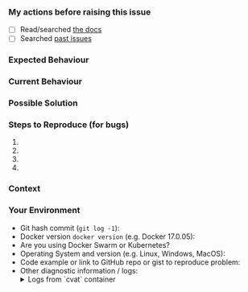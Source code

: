 ### My actions before raising this issue
- [ ] Read/searched [the docs](https://github.com/cvat-ai/cvat/tree/master#documentation)
- [ ] Searched [past issues](/issues)

<!--- Provide a general summary of the issue in the Title above -->

### Expected Behaviour
<!--- If you're describing a bug, tell us what should happen. If you're
suggesting a change/improvement, tell us how it should work -->

### Current Behaviour
<!--- If describing a bug, tell us what happens instead of the expected
behavior. If suggesting a change/improvement, explain the difference from
current behavior -->

### Possible Solution
<!--- Not obligatory, but suggest a fix/reason for the bug, or ideas how
to implement the addition or change -->

### Steps to Reproduce (for bugs)
<!--- Provide a link to a live example or an unambiguous set of steps to
reproduce this bug. Include code to reproduce, if relevant -->
1.
1.
1.
1.

### Context
<!--- How has this issue affected you? What are you trying to accomplish?
Providing context helps us come up with a solution that is most useful in
the real world -->

### Your Environment
<!--- Include as many relevant details about the environment you experienced
the bug in -->
- Git hash commit (`git log -1`):
- Docker version `docker version` (e.g. Docker 17.0.05):
- Are you using Docker Swarm or Kubernetes?
- Operating System and version (e.g. Linux, Windows, MacOS):
- Code example or link to GitHub repo or gist to reproduce problem:
- Other diagnostic information / logs:
    <details>
    <summary>Logs from `cvat` container</summary>
    </details>

